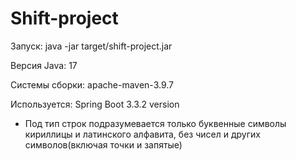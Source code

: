 # Shift-project

Запуск:
java -jar target/shift-project.jar


Версия Java: 17

Cистемы сборки: apache-maven-3.9.7

Используется: Spring Boot 3.3.2 version

* Под тип строк подразумевается только буквенные символы кириллицы и латинского алфавита, без чисел и других символов(включая точки и запятые)
